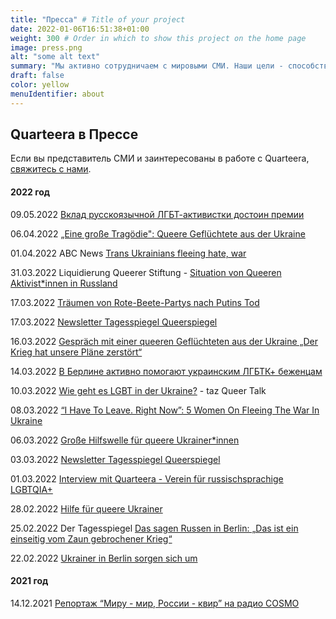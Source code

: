 ```yaml
---
title: "Пресса" # Title of your project
date: 2022-01-06T16:51:38+01:00
weight: 300 # Order in which to show this project on the home page
image: press.png
alt: "some alt text"
summary: "Мы активно сотрудничаем с мировыми СМИ. Наши цели - способствовать видимости русскоязычных ЛГБТК+ в Германии и информированности о ЛГБТК+ среди русскоязычных людей."
draft: false
color: yellow
menuIdentifier: about
---
```


## Quarteera в Прессе

Если вы представитель СМИ и заинтересованы в работе с Quarteera, [свяжитесь с нами](https://deploy-preview-6--quarteera-site-dev.netlify.app/press/). 

#### 2022 год

09.05.2022  [Вклад русскоязычной ЛГБТ-активистки достоин премии](https://www1.wdr.de/radio/cosmo/programm/sendungen/radio-po-russki/portrait/klevets-102.html)

06.04.2022	[„Eine große Tragödie": Queere Geflüchtete aus der Ukraine](https://www.siegessaeule.de/magazin/eine-gro%C3%9Fe-trag%C3%B6die-queere-gefl%C3%BCchtete-aus-der-ukraine/?fbclid=IwAR2k24dHDjTLfJgtntcKkeQPrvswg8XrvLZYCChMgMfQ7bmswp6RezT-weI)

01.04.2022 ABC News [Trans Ukrainians fleeing hate, war](https://www.youtube.com/watch?v=VxSVu5MFpO4)

31.03.2022 Liquidierung Queerer Stiftung - [Situation von Queeren Aktivist*innen in Russland](https://www.freie-radios.net/114807)

17.03.2022 [Träumen von Rote-Beete-Partys nach Putins Tod](https://www.queer.de/detail.php?article_id=41463)

17.03.2022	[Newsletter Tagesspiegel Queerspiegel](https://nl.tagesspiegel.de/form.action?agnCTOKEN=9mxNq9NCGTnmiE3GNqudPRTWQdUGhewx&agnFN=fullview&agnUID=D.B.DJd9.CkwI.CCJrY.A.09G16_qw4lpNG4dTzftTwpwoKbACSGepEGaCRkMuqiiS_1QWHknozDbXNuJDiB_jPefIWiKfjUTLKZYmI0eg0Q&utm_source=queerspiegel)

16.03.2022	[Gespräch mit einer queeren Geflüchteten aus der Ukraine „Der Krieg hat unsere Pläne zerstört“](https://m.tagesspiegel.de/gesellschaft/queerspiegel/gespraech-mit-einer-queeren-gefluechteten-aus-der-ukraine-der-krieg-hat-unsere-plaene-zerstoert/28169594.html)

14.03.2022	[В Берлине активно помогают украинским ЛГБТК+ беженцам](https://www1.wdr.de/radio/cosmo/programm/sendungen/radio-po-russki/portrait/quarteera-100.html)

10.03.2022	[Wie geht es LGBT in der Ukraine?](https://youtu.be/aiHyWG5SyCo) - taz Queer Talk

08.03.2022	[“I Have To Leave. Right Now”: 5 Women On Fleeing The War In Ukraine](https://www.refinery29.com/en-gb/2022/03/10891565/young-women-fleeing-ukraine)

06.03.2022	[Große Hilfswelle für queere Ukrainer*innen](https://www.queer.de/detail.php?article_id=41363)

03.03.2022	[Newsletter Tagesspiegel Queerspiegel](https://nl.tagesspiegel.de/form.action?agnCTOKEN=9mxNq9NCGTnmiE3GNqudPRTWQdUGhewx&agnFN=fullview&agnUID=D.B.DIr-.CkwI.CB3xj.A.IQS48ZSC_qG2A02E6BI8mQBvSdpcObGeRb_KHNpgd4a5Vuk2Qkkb2j1ef_sWuJPs1JzMKytyN822ijlO3nE1Qw&utm_source=queerspiegel)

01.03.2022  [Interview mit Quarteera - Verein für russischsprachige LGBTQIA+](https://rdl.de/beitrag/unterst-tzung-f-r-queere-menschen-aus-der-ukraine)

28.02.2022	[Hilfe für queere Ukrainer](https://www.faz.net/aktuell/gesellschaft/queere-ukrainer-haben-angst-vor-verfolgung-quarteera-will-helfen-17841049.html)

25.02.2022	Der Tagesspiegel [Das sagen Russen in Berlin: „Das ist ein einseitig vom Zaun gebrochener Krieg“](https://plus.tagesspiegel.de/berlin/das-sagen-russen-in-berlin-das-ist-ein-einseitig-vom-zaun-gebrochener-krieg-404707.html)

22.02.2022	[Ukrainer in Berlin sorgen sich um](https://www.morgenpost.de/berlin/article234641581/Ukrainer-in-Berlin-sorgen-sich-um-Verwandte-in-der-Heimat.html) 

#### 2021 год
14.12.2021 [Репортаж “Миру - мир, России - квир” на радио COSMO](https://www1.wdr.de/radio/cosmo/programm/sendungen/radio-po-russki/gesellschaft/queer-114.html)